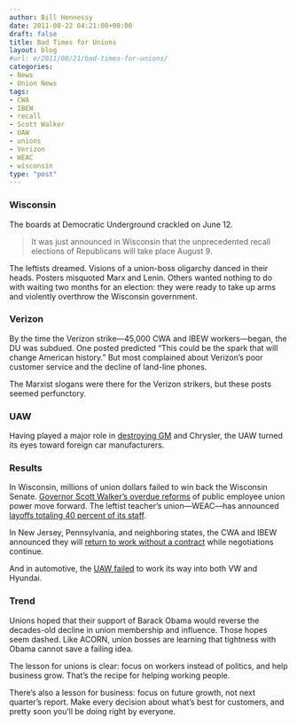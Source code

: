 ```yaml
---
author: Bill Hennessy
date: 2011-08-22 04:21:00+00:00
draft: false
title: Bad Times for Unions
layout: blog
#url: e/2011/08/21/bad-times-for-unions/
categories:
- News
- Union News
tags:
- CWA
- IBEW
- recall
- Scott Walker
- UAW
- unions
- Verizon
- WEAC
- wisconsin
type: "post"
---
```


### Wisconsin



The boards at Democratic Underground crackled on June 12. 



> It was just announced in Wisconsin that the unprecedented recall elections of Republicans will take place August 9.





The leftists dreamed. Visions of a union-boss oligarchy danced in their heads. Posters misquoted Marx and Lenin. Others wanted nothing to do with waiting two months for an election: they were ready to take up arms and violently overthrow the Wisconsin government. 



### Verizon



By the time the Verizon strike—45,000 CWA and IBEW workers—began, the DU was subdued. One posted predicted “This could be the spark that will change American history.” But most complained about Verizon’s poor customer service and the decline of land-line phones.

The Marxist slogans were there for the Verizon strikers, but these posts seemed perfunctory. 



### UAW



Having played a major role in [destroying GM](https://www.reuters.com/article/2011/08/19/gm-impala-lawsuit-idUSN1E77I0Z820110819) and Chrysler, the UAW turned its eyes toward foreign car manufacturers. 



### Results



In Wisconsin, millions of union dollars failed to win back the Wisconsin Senate. [Governor Scott Walker’s overdue reforms](https://online.wsj.com/article/SB10001424053111903596904576518254164672890.html?mod=WSJ_Opinion_LEFTTopOpinion) of public employee union power move forward. The leftist teacher’s union—WEAC—has announced [layoffs totaling 40 percent of its staff](https://www.businessweek.com/ap/financialnews/D9P56LCO0.htm). 

In New Jersey, Pennsylvania, and neighboring states, the CWA and IBEW announced they will [return to work without a contract](https://www.ibtimes.com/articles/201278/20110821/verizon-strike-update-45k-workers-back-on-job-starting-monday.htm) while negotiations continue. 

And in automotive, the [UAW failed](https://biggovernment.com/laborunionreport/2011/08/20/union-aint-wanted-the-uaws-bad-week/#more-316980) to work its way into both VW and Hyundai. 



### Trend



Unions hoped that their support of Barack Obama would reverse the decades-old decline in union membership and influence. Those hopes seem dashed. Like ACORN, union bosses are learning that tightness with Obama cannot save a failing idea. 

The lesson for unions is clear: focus on workers instead of politics, and help business grow. That’s the recipe for helping working people. 

There’s also a lesson for business: focus on future growth, not next quarter’s report. Make every decision about what’s best for customers, and pretty soon you’ll be doing right by everyone.
